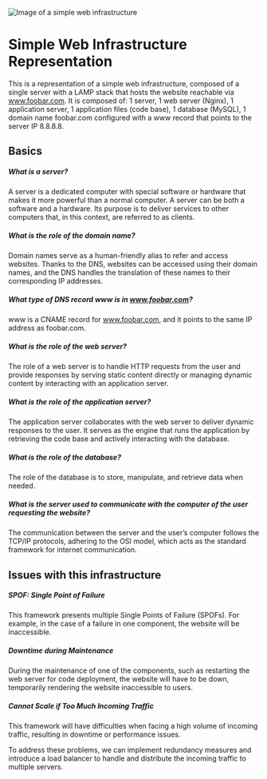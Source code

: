 ![Image of a simple web infrastructure](0-simple_web_stack.PNG)

# Simple Web Infrastructure Representation

This is a representation of a simple web infrastructure, composed of a single server with a LAMP stack that hosts the website reachable via www.foobar.com. It is composed of: 1 server, 1 web server (Nginx), 1 application server, 1 application files (code base), 1 database (MySQL), 1 domain name foobar.com configured with a www record that points to the server IP 8.8.8.8.

## Basics

##### What is a server?

A server is a dedicated computer with special software or hardware that makes it more powerful than a normal computer. A server can be both a software and a hardware. Its purpose is to deliver services to other computers that, in this context, are referred to as clients.

##### What is the role of the domain name?

Domain names serve as a human-friendly alias to refer and access websites. Thanks to the DNS, websites can be accessed using their domain names, and the DNS handles the translation of these names to their corresponding IP addresses.

##### What type of DNS record www is in www.foobar.com?

www is a CNAME record for www.foobar.com, and it points to the same IP address as foobar.com.

##### What is the role of the web server?

The role of a web server is to handle HTTP requests from the user and provide responses by serving static content directly or managing dynamic content by interacting with an application server.

##### What is the role of the application server?

The application server collaborates with the web server to deliver dynamic responses to the user. It serves as the engine that runs the application by retrieving the code base and actively interacting with the database.

##### What is the role of the database?

The role of the database is to store, manipulate, and retrieve data when needed.

##### What is the server used to communicate with the computer of the user requesting the website?

The communication between the server and the user’s computer follows the TCP/IP protocols, adhering to the OSI model, which acts as the standard framework for internet communication.

## Issues with this infrastructure

##### SPOF: Single Point of Failure

This framework presents multiple Single Points of Failure (SPOFs). For example, in the case of a failure in one component, the website will be inaccessible.

##### Downtime during Maintenance

During the maintenance of one of the components, such as restarting the web server for code deployment, the website will have to be down, temporarily rendering the website inaccessible to users.

##### Cannot Scale if Too Much Incoming Traffic

This framework will have difficulties when facing a high volume of incoming traffic, resulting in downtime or performance issues.

To address these problems, we can implement redundancy measures and introduce a load balancer to handle and distribute the incoming traffic to multiple servers.

